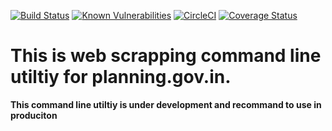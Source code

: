 [![Build Status](https://travis-ci.org/vinaymavi/planningonline.gov.in.svg?branch=master)](https://travis-ci.org/vinaymavi/planningonline.gov.in)
[![Known Vulnerabilities](https://snyk.io/test/github/vinaymavi/planningonline.gov.in/badge.svg?targetFile=package.json)](https://snyk.io/test/github/vinaymavi/planningonline.gov.in?targetFile=package.json)
[![CircleCI](https://circleci.com/gh/vinaymavi/planningonline.gov.in.svg?style=svg)](https://circleci.com/gh/vinaymavi/planningonline.gov.in)
[![Coverage Status](https://coveralls.io/repos/github/vinaymavi/planningonline.gov.in/badge.svg?branch=master)](https://coveralls.io/github/vinaymavi/planningonline.gov.in?branch=master)

# This is web scrapping command line utiltiy for planning.gov.in.

**This command line utiltiy is under development and recommand to use in produciton**